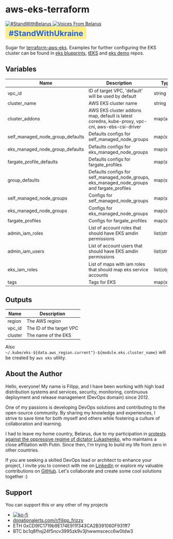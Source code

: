 # aws-eks-terraform

[![#StandWithBelarus](https://img.shields.io/badge/Belarus-red?label=%23%20Stand%20With&labelColor=white&color=red)
<img src="https://upload.wikimedia.org/wikipedia/commons/thumb/e/ea/Presidential_Standard_of_Belarus_%28fictional%29.svg/240px-Presidential_Standard_of_Belarus_%28fictional%29.svg.png" width="20" height="20" alt="Voices From Belarus" />](https://bysol.org/en/) [![Stand With Ukraine](https://raw.githubusercontent.com/vshymanskyy/StandWithUkraine/main/badges/StandWithUkraine.svg)](https://vshymanskyy.github.io/StandWithUkraine)

Sugar for [terraform-aws-eks](https://github.com/terraform-aws-modules/terraform-aws-eks). Examples for further configuring the EKS cluster can be found in [eks blueprints](https://github.com/aws-ia/terraform-aws-eks-blueprints/tree/main), [tEKS](https://github.com/particuleio/teks) and [eks demo](https://github.com/awslabs/eksdemo) repos.

## Variables

| Name | Description | Type | Required |
|------|-------------|------|:--------:|
|vpc_id|ID of target VPC, 'default' will be used by default|string|no|
|cluster_name|AWS EKS cluster name|string|yes|
|cluster_addons|AWS EKS cluster addons map, default is latest coredns, kube-proxy, vpc-cni, aws-ebs-csi-driver|map(any)|no|
|self_managed_node_group_defaults|Defaults configs for self_managed_node_groups|map(string)|no|
|eks_managed_node_group_defaults|Defaults configs for eks_managed_node_groups|map(string)|no|
|fargate_profile_defaults|Defaults configs for fargate_profiles|map(string)|no|
|group_defaults|Defaults configs for self_managed_node_groups, eks_managed_node_groups and fargate_profiles|map(string)|no|
|self_managed_node_groups|Configs for self_managed_node_groups|map(string)|no|
|eks_managed_node_groups|Configs for eks_managed_node_groups|map(string)|no|
|fargate_profiles|Configs for fargate_profiles|map(string)|no|
|admin_iam_roles|List of account roles that should have EKS amdin permissions|list(string)|no|
|admin_iam_users|List of account users that should have EKS amdin permissions|list(string)|no|
|eks_iam_roles|List of maps with iam roles that should map eks service accounts|list(object)|no|
|tags|Tags for EKS|map(string)|no|

## Outputs

| Name | Description |
|------|-------------|
|region|The AWS region|
|vpc_id|The ID of the target VPC|
|cluster|The name of the EKS|

Also `~/.kube/eks-${data.aws_region.current"}-${module.eks.cluster_name}` will be created by `aws eks` utility.

## About the Author

Hello, everyone! My name is Filipp, and I have been working with high load distribution systems and services, security, monitoring, continuous deployment and release management (DevOps domain) since 2012.

One of my passions is developing DevOps solutions and contributing to the open-source community. By sharing my knowledge and experiences, I strive to save time for both myself and others while fostering a culture of collaboration and learning.

I had to leave my home country, Belarus, due to my participation in [protests against the oppressive regime of dictator Lukashenko](https://en.wikipedia.org/wiki/2020%E2%80%932021_Belarusian_protests), who maintains a close affiliation with Putin. Since then, I'm trying to build my life from zero in other countries.

If you are seeking a skilled DevOps lead or architect to enhance your project, I invite you to connect with me on [LinkedIn](https://www.linkedin.com/in/filipp-frizzy-289a0360/) or explore my valuable contributions on [GitHub](https://github.com/Friz-zy/). Let's collaborate and create some cool solutions together :)

## Support

You can support this or any other of my projects
  - [![ko-fi](https://ko-fi.com/img/githubbutton_sm.svg)](https://ko-fi.com/filipp_frizzy)
  - [donationalerts.com/r/filipp_frizzy](https://www.donationalerts.com/r/filipp_frizzy)
  - ETH 0xCD9fC1719b9E174E911f343CA2B391060F931ff7
  - BTC bc1q8fhsj24f5ncv3995zk9v3jhwwmscecc6w0tdw3
